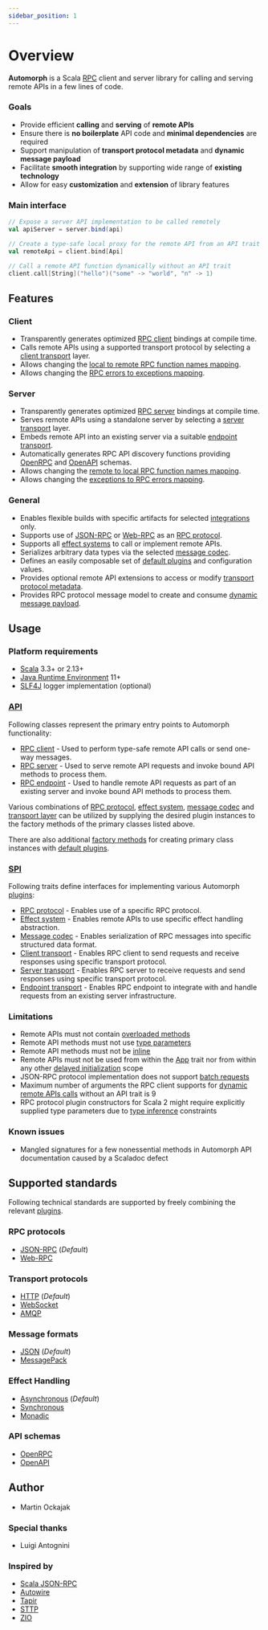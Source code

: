```yaml
---
sidebar_position: 1
---
```


# Overview

**Automorph** is a Scala [RPC](https://en.wikipedia.org/wiki/Remote_procedure_call) client and server library
for calling and serving remote APIs in a few lines of code.

### Goals

* Provide efficient **calling** and **serving** of **remote APIs**
* Ensure there is **no boilerplate** API code and **minimal dependencies** are required
* Support manipulation of **transport protocol metadata** and **dynamic message payload**
* Facilitate **smooth integration** by supporting wide range of **existing technology**
* Allow for easy **customization** and **extension** of library features

### Main interface

```scala
// Expose a server API implementation to be called remotely
val apiServer = server.bind(api)

// Create a type-safe local proxy for the remote API from an API trait
val remoteApi = client.bind[Api]

// Call a remote API function dynamically without an API trait
client.call[String]("hello")("some" -> "world", "n" -> 1)
```


## Features

### Client

  * Transparently generates optimized [RPC client](https://automorph.org/docs/Quickstart#static-client) bindings at compile time.
  * Calls remote APIs using a supported transport protocol by selecting a [client transport](https://automorph.org/docs/Plugins#client-transport) layer.
  * Allows changing the [local to remote RPC function names mapping](https://automorph.org/docs/Examples#client-function-names).
  * Allows changing the [RPC errors to exceptions mapping](https://automorph.org/docs/Examples#client-error-mapping).

### Server

  * Transparently generates optimized [RPC server](https://automorph.org/docs/Quickstart#server) bindings at compile time.
  * Serves remote APIs using a standalone server by selecting a [server transport](https://automorph.org/docs/Plugins#server-transport) layer.
  * Embeds remote API into an existing server via a suitable [endpoint transport](https://automorph.org/docs/Plugins#endpoint-transport).
  * Automatically generates RPC API discovery functions providing [OpenRPC](https://spec.open-rpc.org) and [OpenAPI](https://www.openapis.org) schemas.
  * Allows changing the [remote to local RPC function names mapping](https://automorph.org/docs/Examples#server-function-names).
  * Allows changing the [exceptions to RPC errors mapping](https://automorph.org/docs/Examples#server-error-mapping).

### General

  * Enables flexible builds with specific artifacts for selected [integrations](https://automorph.org/docs/Plugins) only.
  * Supports use of [JSON-RPC](https://www.jsonrpc.org/specification) or [Web-RPC](https://automorph.org/docs/Web-RPC) as an [RPC protocol](https://automorph.org/docs/Plugins#rpc-protocol).
  * Supports all [effect systems](https://automorph.org/docs/Plugins#effect-system) to call or implement remote APIs.
  * Serializes arbitrary data types via the selected [message codec](https://automorph.org/docs/Examples#data-type-serialization).
  * Defines an easily composable set of [default plugins](https://automorph.org/docs/Plugins#default-plugins) and configuration values.
  * Provides optional remote API extensions to access or modify [transport protocol metadata](https://automorph.org/docs/Examples#metadata).
  * Provides RPC protocol message model to create and consume [dynamic message payload](https://automorph.org/docs/Examples#dynamic-payload).



## Usage

### Platform requirements

* [Scala](https://www.scala-lang.org/) 3.3+ or 2.13+
* [Java Runtime Environment](https://openjdk.java.net/) 11+
* [SLF4J](http://www.slf4j.org/) logger implementation (optional)


### [API](https://automorph.org/api/automorph.html)

Following classes represent the primary entry points to Automorph functionality:

* [RPC client](https://automorph.org/api/automorph/RpcClient.html) - Used to perform type-safe remote API calls or send one-way messages.
* [RPC server](https://automorph.org/api/automorph/RpcServer.html) - Used to serve remote API requests and invoke bound API methods to process them.
* [RPC endpoint](https://automorph.org/api/automorph/RpcEndpoint.html) - Used to handle remote API requests as part of an existing server
and invoke bound API methods to process them.

Various combinations of [RPC protocol](https://automorph.org/docs/Plugins#rpc-protocol), [effect system](https://automorph.org/docs/Plugins#effect-system),
[message codec](https://automorph.org/docs/Plugins#message-codec) and [transport layer](https://automorph.org/docs/Plugins#transport-layer) can be utilized by
supplying the desired plugin instances to the factory methods of the primary classes listed above.

There are also additional [factory methods](https://automorph.org/api/automorph/Default$.html) for
creating primary class instances with [default plugins](https://automorph.org/docs/Plugins#default-plugins).


### [SPI](https://automorph.org/api/automorph/spi.html)

Following traits define interfaces for implementing various Automorph [plugins](https://automorph.org/docs/Plugins):

* [RPC protocol](https://automorph.org/api/automorph/spi/RpcProtocol.html) -
Enables use of a specific RPC protocol.
* [Effect system](https://automorph.org/api/automorph/spi/EffectSystem.html) - 
Enables remote APIs to use specific effect handling abstraction.
* [Message codec](https://automorph.org/api/automorph/spi/MessageCodec.html) -
Enables serialization of RPC messages into specific structured data format.
* [Client transport](https://automorph.org/api/automorph/spi/ClientTransport.html) -
Enables RPC client to send requests and receive responses using specific transport protocol.
* [Server transport](https://automorph.org/api/automorph/spi/ServerTransport.html) -
Enables RPC server to receive requests and send responses using specific transport protocol.
* [Endpoint transport](https://automorph.org/api/automorph/spi/EndpointTransport.html) -
Enables RPC endpoint to integrate with and handle requests from an existing server infrastructure.


### Limitations

* Remote APIs must not contain [overloaded methods](https://en.wikipedia.org/wiki/Function_overloading)
* Remote API methods must not use [type parameters](https://docs.scala-lang.org/tour/polymorphic-methods.html)
* Remote API methods must not be [inline](https://docs.scala-lang.org/scala3/guides/macros/inline.html)
* Remote APIs must not be used from within the [App](https://scala-lang.org/api/3.x/scala/App.html) trait nor from within any other [delayed initialization](https://scala-lang.org/api/3.x/scala/DelayedInit.html) scope
* JSON-RPC protocol implementation does not support [batch requests](https://www.jsonrpc.org/specification#batch)
* Maximum number of arguments the RPC client supports for [dynamic remote APIs calls](https://automorph.org/docs/Quickstart#dynamic-client) without an API trait is 9
* RPC protocol plugin constructors for Scala 2 might require explicitly supplied type parameters due to [type inference](https://docs.scala-lang.org/tour/type-inference.html) constraints


### Known issues

* Mangled signatures for a few nonessential methods in Automorph API documentation caused by a Scaladoc defect


## Supported standards

Following technical standards are supported by freely combining the relevant
[plugins](https://automorph.org/docs/Plugins).

### RPC protocols

* [JSON-RPC](https://www.jsonrpc.org/specification) (*Default*)
* [Web-RPC](https://automorph.org/docs/Web-RPC)

### Transport protocols

* [HTTP](https://en.wikipedia.org/wiki/Hypertext_Transfer_Protocol) (*Default*)
* [WebSocket](https://en.wikipedia.org/wiki/WebSocket)
* [AMQP](https://en.wikipedia.org/wiki/Advanced_Message_Queuing_Protocol)

### Message formats

* [JSON](https://www.json.org) (*Default*)
* [MessagePack](https://msgpack.org)

### Effect Handling

* [Asynchronous](https://docs.scala-lang.org/overviews/core/futures.html) (*Default*)
* [Synchronous](https://docs.scala-lang.org/scala3/book/taste-functions.html)
* [Monadic](https://blog.softwaremill.com/figuring-out-scala-functional-programming-libraries-af8230efccb4)

### API schemas

* [OpenRPC](https://spec.open-rpc.org)
* [OpenAPI](https://www.openapis.org)


## Author

* Martin Ockajak


### Special thanks

* Luigi Antognini


### Inspired by

* [Scala JSON-RPC](https://github.com/shogowada/scala-json-rpc)
* [Autowire](https://github.com/lihaoyi/autowire)
* [Tapir](https://tapir.softwaremill.com)
* [STTP](https://sttp.softwaremill.com)
* [ZIO](https://zio.dev)

